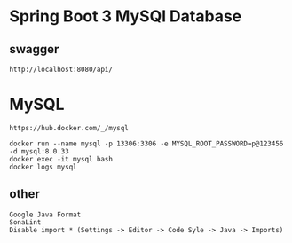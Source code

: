 # Spring Boot 3 MySQl Database

## swagger
    http://localhost:8080/api/

# MySQL
    https://hub.docker.com/_/mysql

    docker run --name mysql -p 13306:3306 -e MYSQL_ROOT_PASSWORD=p@123456 -d mysql:8.0.33
    docker exec -it mysql bash
    docker logs mysql

## other
    Google Java Format
    SonaLint
    Disable import * (Settings -> Editor -> Code Syle -> Java -> Imports)